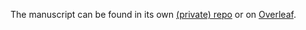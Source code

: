The manuscript can be found in its own [(private) repo](https://github.mit.edu/duvallet/microbiome-meta-analysis-ms)
or on [Overleaf](https://www.overleaf.com/7673472mchgmtjxsmzh).